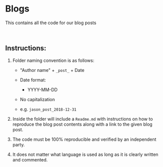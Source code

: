 # Blogs
This contains all the code for our blog posts

<br>

## Instructions:
1. Folder naming convention is as follows:  
    - "Author name" + `_post_` + Date

    - Date format:  
      - YYYY-MM-DD

    - No capitalization  

    - e.g. `jason_post_2018-12-31`  

2. Inside the folder will include a `Readme.md` with instructions on how to reproduce the blog post contents along with a link to the given blog post.  

3. The code must be 100% reproducible and verified by an independent party.

4. It does not matter what language is used as long as it is clearly written and commented.

